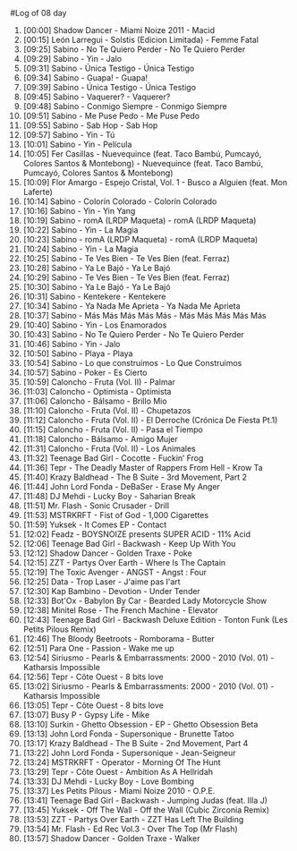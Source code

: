 #Log of 08 day

1. [00:00] Shadow Dancer - Miami Noize 2011 - Macid
1. [00:15] León Larregui - Solstis (Edicion Limitada) - Femme Fatal
1. [09:25] Sabino - No Te Quiero Perder - No Te Quiero Perder
1. [09:29] Sabino - Yin - Jalo
1. [09:31] Sabino - Única Testigo - Única Testigo
1. [09:34] Sabino - Guapa! - Guapa!
1. [09:39] Sabino - Única Testigo - Única Testigo
1. [09:45] Sabino - Vaquerer? - Vaquerer?
1. [09:48] Sabino - Conmigo Siempre - Conmigo Siempre
1. [09:51] Sabino - Me Puse Pedo - Me Puse Pedo
1. [09:55] Sabino - Sab Hop - Sab Hop
1. [09:57] Sabino - Yin - Tú
1. [10:01] Sabino - Yin - Película
1. [10:05] Fer Casillas - Nuevequince (feat. Taco Bambú, Pumcayó, Colores Santos & Montebong) - Nuevequince (feat. Taco Bambú, Pumcayó, Colores Santos & Montebong)
1. [10:09] Flor Amargo - Espejo Cristal, Vol. 1 - Busco a Alguien (feat. Mon Laferte)
1. [10:14] Sabino - Colorín Colorado - Colorín Colorado
1. [10:16] Sabino - Yin - Yin Yang
1. [10:19] Sabino - romA (LRDP Maqueta) - romA (LRDP Maqueta)
1. [10:22] Sabino - Yin - La Magia
1. [10:23] Sabino - romA (LRDP Maqueta) - romA (LRDP Maqueta)
1. [10:24] Sabino - Yin - La Magia
1. [10:25] Sabino - Te Ves Bien - Te Ves Bien (feat. Ferraz)
1. [10:28] Sabino - Ya Le Bajó - Ya Le Bajó
1. [10:29] Sabino - Te Ves Bien - Te Ves Bien (feat. Ferraz)
1. [10:30] Sabino - Ya Le Bajó - Ya Le Bajó
1. [10:31] Sabino - Kentekere - Kentekere
1. [10:34] Sabino - Ya Nada Me Aprieta - Ya Nada Me Aprieta
1. [10:37] Sabino - Más Más Más Más Más - Más Más Más Más Más
1. [10:40] Sabino - Yin - Los Enamorados
1. [10:43] Sabino - No Te Quiero Perder - No Te Quiero Perder
1. [10:46] Sabino - Yin - Jalo
1. [10:50] Sabino - Playa - Playa
1. [10:54] Sabino - Lo que construimos - Lo Que Construimos
1. [10:57] Sabino - Poker - Es Cierto
1. [10:59] Caloncho - Fruta (Vol. II) - Palmar
1. [11:03] Caloncho - Optimista - Optimista
1. [11:06] Caloncho - Bálsamo - Brillo Mio
1. [11:10] Caloncho - Fruta (Vol. II) - Chupetazos
1. [11:12] Caloncho - Fruta (Vol. II) - El Derroche (Crónica De Fiesta Pt.1)
1. [11:15] Caloncho - Fruta (Vol. II) - Pasa el Tiempo
1. [11:18] Caloncho - Bálsamo - Amigo Mujer
1. [11:31] Caloncho - Fruta (Vol. II) - Los Animales
1. [11:32] Teenage Bad Girl - Cocotte - Fuckin’ Frog
1. [11:36] Tepr - The Deadly Master of Rappers From Hell - Krow Ta
1. [11:40] Krazy Baldhead - The B Suite - 3rd Movement, Part 2
1. [11:44] John Lord Fonda - DeBaSer - Erase My Anger
1. [11:48] DJ Mehdi - Lucky Boy - Saharian Break
1. [11:51] Mr. Flash - Sonic Crusader - Drill
1. [11:53] MSTRKRFT - Fist of God - 1,000 Cigarettes
1. [11:59] Yuksek - It Comes EP - Contact
1. [12:02] Feadz - BOYSNOIZE presents SUPER ACID - 11% Acid
1. [12:06] Teenage Bad Girl - Backwash - Keep Up With You
1. [12:12] Shadow Dancer - Golden Traxe - Poke
1. [12:15] ZZT - Partys Over Earth - Where Is The Captain
1. [12:19] The Toxic Avenger - ANGST - Angst : Four
1. [12:25] Data - Trop Laser - J'aime pas l'art
1. [12:30] Kap Bambino - Devotion - Under Tender
1. [12:33] Bot'Ox - Babylon By Car - Bearded Lady Motorcycle Show
1. [12:38] Minitel Rose - The French Machine - Elevator
1. [12:43] Teenage Bad Girl - Backwash Deluxe Edition - Tonton Funk (Les Petits Pilous Remix)
1. [12:46] The Bloody Beetroots - Romborama - Butter
1. [12:51] Para One - Passion - Wake me up
1. [12:54] Siriusmo - Pearls & Embarrassments: 2000 - 2010 (Vol. 01) - Katharsis Impossible
1. [12:56] Tepr - Côte Ouest - 8 bits love
1. [13:02] Siriusmo - Pearls & Embarrassments: 2000 - 2010 (Vol. 01) - Katharsis Impossible
1. [13:05] Tepr - Côte Ouest - 8 bits love
1. [13:07] Busy P - Gypsy Life - Mike
1. [13:10] Surkin - Ghetto Obsession - EP - Ghetto Obsession Beta
1. [13:13] John Lord Fonda - Supersonique - Brunette Tatoo
1. [13:17] Krazy Baldhead - The B Suite - 2nd Movement, Part 4
1. [13:22] John Lord Fonda - Supersonique - Jean-Seigneur
1. [13:24] MSTRKRFT - Operator - Morning Of The Hunt
1. [13:29] Tepr - Côte Ouest - Ambition As A Hellridah
1. [13:33] DJ Mehdi - Lucky Boy - Love Bombing
1. [13:37] Les Petits Pilous - Miami Noize 2010 - O.P.E.
1. [13:41] Teenage Bad Girl - Backwash - Jumping Judas (feat. Illa J)
1. [13:45] Yuksek - Off The Wall - Off the Wall (Cubic Zirconia Remix)
1. [13:53] ZZT - Partys Over Earth - ZZT Has Left The Building
1. [13:54] Mr. Flash - Ed Rec Vol.3 - Over The Top (Mr Flash)
1. [13:57] Shadow Dancer - Golden Traxe - Walker
